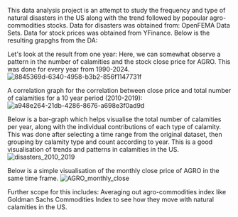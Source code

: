 This data analysis project is an attempt to study the frequency and type of natural disasters in the US along with the trend followed by popoular agro-commodities stocks. 
Data for disasters was obtained from: OpenFEMA Data Sets. Data for stock prices was obtained from YFinance. 
Below is the resulting grapghs from the DA: 

Let's look at the result from one year: Here, we can somewhat observe a pattern in the number of calamities and the stock close price for AGRO. This was done for every year from 1990-2024.
![8845369d-6340-4958-b3b2-856f1147731f](https://github.com/user-attachments/assets/3bcdc82f-b146-4346-b903-66f7d0650a69)

A correlation graph for the correlation between close price and total number of calamities for a 10 year period (2010-2019): 
![a948e264-21db-4286-8676-a698e3f0ad9d](https://github.com/user-attachments/assets/42699755-d013-4843-b185-dc3a6084d210)

Below is a bar-graph which helps visualise the total number of calamities per year, along with the individual contributions of each type of calamity. This was done after selecting a time range from the original dataset, then grouping by calamity type and count according to year. This is a good visualisation of trends and patterns in calamities in the US.
![disasters_2010_2019](https://github.com/user-attachments/assets/874f9565-3617-4bda-a759-890954a473cc)

Below is a simple visualisation of the monthly close price of AGRO in the same time frame.
![AGRO_monthly_close](https://github.com/user-attachments/assets/d6644ea2-571a-416e-94be-de4acca49cae)

Further scope for this includes: Averaging out agro-commodities index like Goldman Sachs Commodities Index to see how they move with natural calamities in the US.
